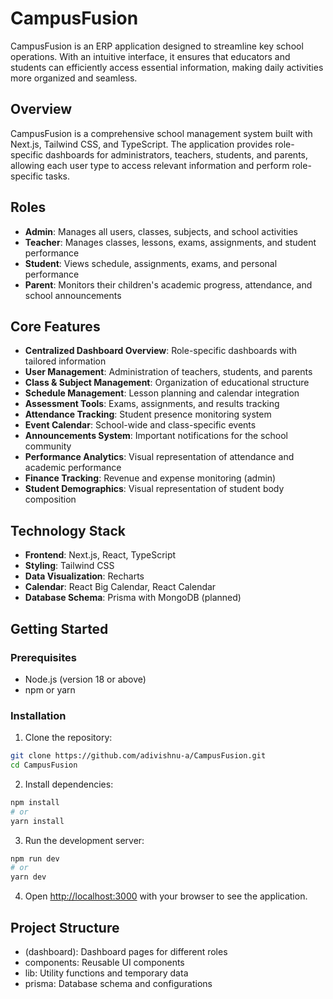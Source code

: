 # CampusFusion

CampusFusion is an ERP application designed to streamline key school operations. With an intuitive interface, it ensures that educators and students can efficiently access essential information, making daily activities more organized and seamless.

## Overview

CampusFusion is a comprehensive school management system built with Next.js, Tailwind CSS, and TypeScript. The application provides role-specific dashboards for administrators, teachers, students, and parents, allowing each user type to access relevant information and perform role-specific tasks.

## Roles

- **Admin**: Manages all users, classes, subjects, and school activities
- **Teacher**: Manages classes, lessons, exams, assignments, and student performance
- **Student**: Views schedule, assignments, exams, and personal performance
- **Parent**: Monitors their children's academic progress, attendance, and school announcements

## Core Features

- **Centralized Dashboard Overview**: Role-specific dashboards with tailored information
- **User Management**: Administration of teachers, students, and parents
- **Class & Subject Management**: Organization of educational structure
- **Schedule Management**: Lesson planning and calendar integration
- **Assessment Tools**: Exams, assignments, and results tracking
- **Attendance Tracking**: Student presence monitoring system
- **Event Calendar**: School-wide and class-specific events
- **Announcements System**: Important notifications for the school community
- **Performance Analytics**: Visual representation of attendance and academic performance
- **Finance Tracking**: Revenue and expense monitoring (admin)
- **Student Demographics**: Visual representation of student body composition

## Technology Stack

- **Frontend**: Next.js, React, TypeScript
- **Styling**: Tailwind CSS
- **Data Visualization**: Recharts
- **Calendar**: React Big Calendar, React Calendar
- **Database Schema**: Prisma with MongoDB (planned)

## Getting Started

### Prerequisites

- Node.js (version 18 or above)
- npm or yarn

### Installation

1. Clone the repository:
```bash
git clone https://github.com/adivishnu-a/CampusFusion.git
cd CampusFusion
```

2. Install dependencies:
```bash
npm install
# or
yarn install
```

3. Run the development server:
```bash
npm run dev
# or
yarn dev
```

4. Open [http://localhost:3000](http://localhost:3000) with your browser to see the application.

## Project Structure

- (dashboard): Dashboard pages for different roles
- components: Reusable UI components
- lib: Utility functions and temporary data
- prisma: Database schema and configurations
